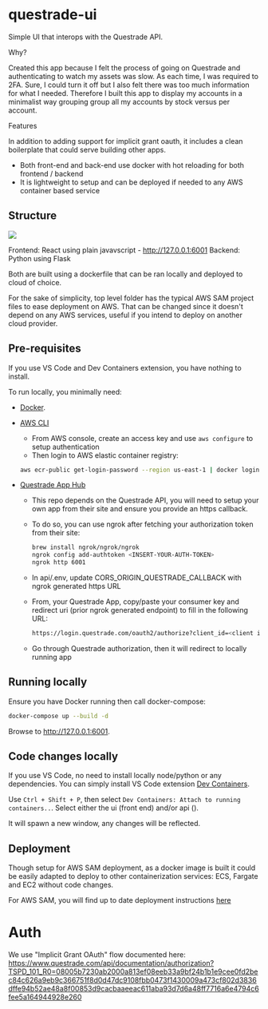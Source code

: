# questrade-ui

Simple UI that interops with the Questrade API.

Why?

Created this app because I felt the process of going on Questrade and authenticating to watch my assets was slow. As each time, I was required to 2FA. Sure, I could turn it off but I also felt there was too much information for what I needed. Therefore I built this app to display my accounts in a minimalist way grouping group all my accounts by stock versus per account.

Features

In addition to adding support for implicit grant oauth, it includes a clean boilerplate that could serve building other apps.

- Both front-end and back-end use docker with hot reloading for both frontend / backend
- It is lightweight to setup and can be deployed if needed to any AWS container based service

## Structure

[![](https://mermaid.ink/img/pako:eNpVUctugzAQ_BVrT6kEBDA2j0OlpGmkHir1dWrpwbHNQwGMjGmbpvx7Deml9sU7s7Oj8Z6BKyEhg6JRn7xi2qCXXd4hezZve60648pOIBc9ScbNO3Ld6x_0g7arLePHP2rfsOF4dRFt5w50s3oc5WA0ExJtHu4sBw60UresFtbrPPfmYCrZyhwy-xRMH3PIu8n2sdGo51PHITN6lA6MvWBG7mpWatb-B29FbZSGrGDNYMFGWUNbnsGc-jlUWQ_GTuSqK-pyxkfdWLgyph-y9XqmvbI21XjwuGrXQy3mH6g-UrqmIU1YiCWNMSMYC34I0qQIo6AQsR-EDKbJgZ5189QvyMIo9dIoSRNMInsTnzhwgiwg1CPYD0lIYoJpQGKr-lbK5vA9mliTyE9jmvokCbEDcslzf9nIspjF43URzMGnX2gihBE?type=png)](https://mermaid.live/edit#pako:eNpVUctugzAQ_BVrT6kEBDA2j0OlpGmkHir1dWrpwbHNQwGMjGmbpvx7Deml9sU7s7Oj8Z6BKyEhg6JRn7xi2qCXXd4hezZve60648pOIBc9ScbNO3Ld6x_0g7arLePHP2rfsOF4dRFt5w50s3oc5WA0ExJtHu4sBw60UresFtbrPPfmYCrZyhwy-xRMH3PIu8n2sdGo51PHITN6lA6MvWBG7mpWatb-B29FbZSGrGDNYMFGWUNbnsGc-jlUWQ_GTuSqK-pyxkfdWLgyph-y9XqmvbI21XjwuGrXQy3mH6g-UrqmIU1YiCWNMSMYC34I0qQIo6AQsR-EDKbJgZ5189QvyMIo9dIoSRNMInsTnzhwgiwg1CPYD0lIYoJpQGKr-lbK5vA9mliTyE9jmvokCbEDcslzf9nIspjF43URzMGnX2gihBE)

Frontend: React using plain javavscript - <http://127.0.0.1:6001>
Backend: Python using Flask

Both are built using a dockerfile that can be ran locally and deployed to cloud of choice.

For the sake of simplicity, top level folder has the typical AWS SAM project files to ease deployment on AWS. That can be changed since it doesn't depend on any AWS services, useful if you intend to deploy on another cloud provider.

## Pre-requisites

If you use VS Code and Dev Containers extension, you have nothing to install.

To run locally, you minimally need:

- [Docker](https://www.docker.com/products/docker-desktop).
- [AWS CLI](https://aws.amazon.com/cli/)
  - From AWS console, create an access key and use `aws configure` to setup authentication
  - Then login to AWS elastic container registry:

  ```sh
  aws ecr-public get-login-password --region us-east-1 | docker login --username AWS --password-stdin public.ecr.aws
  ```

- [Questrade App Hub](https://www.questrade.com/partner-centre/app-hub)
  - This repo depends on the Questrade API, you will need to setup your own app from their site and ensure you provide an https callback.
  - To do so, you can use ngrok after fetching your authorization token from their site:

    ```sh
    brew install ngrok/ngrok/ngrok
    ngrok config add-authtoken <INSERT-YOUR-AUTH-TOKEN>
    ngrok http 6001
    ```

  - In api/.env, update CORS_ORIGIN_QUESTRADE_CALLBACK with ngrok generated https URL
  - From, your Questrade App, copy/paste your consumer key and redirect uri (prior ngrok generated endpoint) to fill in the following URL:

    ```sh
    https://login.questrade.com/oauth2/authorize?client_id=<client id>&response_type=token&redirect_uri=<url>
    ```

  - Go through Questrade authorization, then it will redirect to locally running app

## Running locally

Ensure you have Docker running then call docker-compose:

```sh
docker-compose up --build -d 
```

Browse to <http://127.0.0.1:6001>.

## Code changes locally

If you use VS Code, no need to install locally node/python or any dependencies.
You can simply install VS Code extension [Dev Containers](https://code.visualstudio.com/remote/advancedcontainers/overview).

Use `Ctrl + Shift + P`, then select `Dev Containers: Attach to running containers..`.
Select either the ui (front end) and/or api ().

It will spawn a new window, any changes will be reflected.

## Deployment

Though setup for AWS SAM deployment, as a docker image is built it could be easily adapted to deploy to other containerization services: ECS, Fargate and EC2 without code changes.

For AWS SAM, you will find up to date deployment instructions [here](https://github.com/awslabs/aws-lambda-web-adapter/tree/main/examples/flask#deploy-to-lambda)

# Auth

We use "Implicit Grant OAuth" flow documented here: <https://www.questrade.com/api/documentation/authorization?TSPD_101_R0=08005b7230ab2000a813ef08eeb33a9bf24b1b1e9cee0fd2bec84c626a9eb9c366751f8d0d47dc9108fbb0473f1430009a473cf802d3836dffe94b52ae48a8f00853d9cacbaaeeac611aba93d7d6a48ff7716a6e4794c6fee5a164944928e260>
